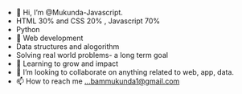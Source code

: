 - 👋 Hi, I’m @Mukunda-Javascript.
- HTML 30% and CSS 20% , Javascript 70%
- Python
- 👀 Web development
-  Data structures and alogorithm
-  Solving real world problems- a long term goal
- 🌱 Learning to grow and impact
- 💞️ I’m looking to collaborate on anything related to web, app, data.
- 📫 How to reach me ...bammukunda1@gmail.com

<!---
Mukunda-python/Mukunda-python is a ✨ special ✨ repository because its `README.md` (this file) appears on your GitHub profile.
You can click the Preview link to take a look at your changes.
--->
